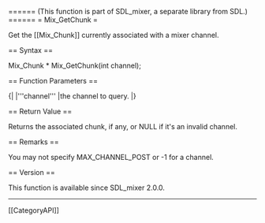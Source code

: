 ====== (This function is part of SDL_mixer, a separate library from SDL.) ======
= Mix_GetChunk =

Get the [[Mix_Chunk]] currently associated with a mixer channel.

== Syntax ==

<syntaxhighlight lang='c'>
Mix_Chunk * Mix_GetChunk(int channel);
</syntaxhighlight>

== Function Parameters ==

{|
|'''channel'''
|the channel to query.
|}

== Return Value ==

Returns the associated chunk, if any, or NULL if it's an invalid channel.

== Remarks ==

You may not specify MAX_CHANNEL_POST or -1 for a channel.

== Version ==

This function is available since SDL_mixer 2.0.0.

----
[[CategoryAPI]]


